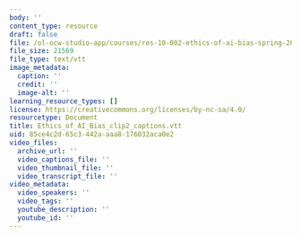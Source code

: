 ```yaml
---
body: ''
content_type: resource
draft: false
file: /ol-ocw-studio-app/courses/res-10-002-ethics-of-ai-bias-spring-2023/ethics_of_ai_bias_clip2_captions.vtt
file_size: 21569
file_type: text/vtt
image_metadata:
  caption: ''
  credit: ''
  image-alt: ''
learning_resource_types: []
license: https://creativecommons.org/licenses/by-nc-sa/4.0/
resourcetype: Document
title: Ethics_of_AI_Bias_clip2_captions.vtt
uid: 85ce4c2d-65c3-442a-aaa8-176032aca0e2
video_files:
  archive_url: ''
  video_captions_file: ''
  video_thumbnail_file: ''
  video_transcript_file: ''
video_metadata:
  video_speakers: ''
  video_tags: ''
  youtube_description: ''
  youtube_id: ''
---
```

